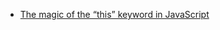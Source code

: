 * [The magic of the “this” keyword in JavaScript](https://medium.freecodecamp.org/the-magic-of-the-this-keyword-in-javascript-ce3ce571013e)
